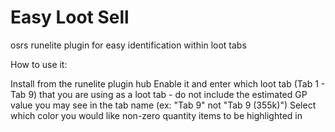 # Easy Loot Sell
osrs runelite plugin for easy identification within loot tabs

How to use it:

Install from the runelite plugin hub
Enable it and enter which loot tab (Tab 1 - Tab 9) that you are using as a loot tab - do not include the estimated GP value you may see in the tab name (ex: "Tab 9" not "Tab 9 (355k)")
Select which color you would like non-zero quantity items to be highlighted in
